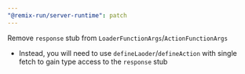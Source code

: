 ```yaml
---
"@remix-run/server-runtime": patch
---
```


Remove `response` stub from `LoaderFunctionArgs`/`ActionFunctionArgs`
 - Instead, you will need to use `defineLaoder`/`defineAction` with single fetch to gain type access to the `response` stub
